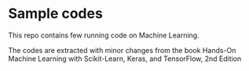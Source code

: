 # Sample codes

This repo contains few running code on Machine Learning.

The codes are extracted with minor changes from the book Hands-On Machine Learning with Scikit-Learn, Keras, and TensorFlow, 2nd Edition

